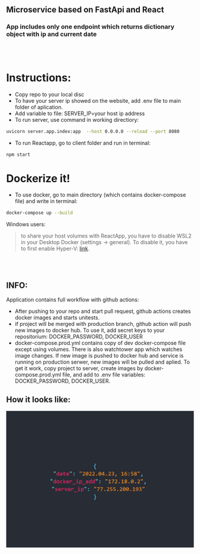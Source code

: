 
## Microservice based on FastApi and React

### App includes only one endpoint which returns dictionary object with ip and current date

<br>
<br>

# Instructions:

* Copy repo to your local disc
* To have your server ip showed on the website, add .env file to main folder of aplication.
* Add variable to file: SERVER_IP=your host ip address
* To run server, use command in working directiory: 
```bash
uvicorn server.app.index:app  --host 0.0.0.0 --reload --port 8080
```
* To run Reactapp, go to client folder and run in terminal: 
```bash
npm start
```

# Dockerize it!
* To use docker, go to main directory (which contains docker-compose file) and write in terminal:
```bash
docker-compose up --build
```

Windows users:

>to share your host volumes with ReactApp, you have to disable WSL2 in your Desktop Docker (settings -> general). To disable it, you have to first enable Hyper-V: [link](https://docs.microsoft.com/en-us/virtualization/hyper-v-on-windows/quick-start/enable-hyper-v).

<br>
<br>

## INFO:
Application contains full workflow with github actions:
* After pushing to your repo and start pull request, github actions creates docker images and starts unitests.
* if project will be merged with production branch, github action will push new images to docker hub. To use it, add secret keys to your repositorium: DOCKER_PASSWORD, DOCKER_USER
* docker-compose.prod.yml contains copy of dev docker-compose file except using volumes. There is also watchtower app which watches image changes. If new image is pushed to docker hub and service is running on production serwer, new images will be pulled and aplied. To get it work, copy project to server, create images by docker-compose.prod.yml file, and add to .env file variables: DOCKER_PASSWORD, DOCKER_USER.

## How it looks like:
![alt text](reactapp.jpg?raw=true)